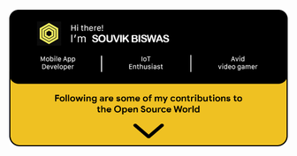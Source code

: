 <p align="center">
  <a href="https://www.souvikbiswas.com"><img src="https://github.com/sbis04/sbis04/raw/master/images/github_profile_banner.png" alt="Header" /></a>
</p>

<!-- <p align="center">
  <a href="https://blog.codemagic.io"><img src="https://github.com/sbis04/sbis04/raw/master/images/role_header_2.png" alt="Role" /></a>
</p>

<p align="center">
  <a href="https://blog.codemagic.io"><img src="https://github.com/sbis04/sbis04/raw/master/images/articles_1.gif" alt="Articles" /></a>
</p>

<p align="center">
  <a href="https://codemagic.io/flutter-libraries-ebook"><img src="https://github.com/sbis04/sbis04/raw/master/images/flutter_ebook_promo.png" alt="Promo" /></a>
</p>

<p align="center">
  <a href="https://github.com/sbis04/top_flutter_libraries"><img src="https://github.com/sbis04/sbis04/raw/master/images/sample_apps_promo.png" alt="Sample Promo" /></a>
</p>

<br />
<br />

<p align="center">
  <a href="https://twitter.com/sbis04"><img width="50" hspace="20" src="https://github.com/sbis04/sbis04/raw/master/images/twitter_ic.png" alt="Twitter" /></a>
  <a href="https://www.linkedin.com/in/sbis04"><img width="50" src="https://github.com/sbis04/sbis04/raw/master/images/linkedin_ic.png" alt="LinkedIn" /></a>
  <a href="https://www.youtube.com/channel/UCd1b8wa9b22phD5NuH-VPaA"><img width="50" hspace="20" src="https://github.com/sbis04/sbis04/raw/master/images/youtube_ic.png" alt="YouTube" /></a>   
  <a href="https://wa.me/918240931854"><img width="50" src="https://github.com/sbis04/sbis04/raw/master/images/whatsapp_ic.png" alt="WhatsApp" /></a>
</p>

<p align="center">
  <a href="https://github.com/sbis04?tab=repositories"><img width=890 src="https://github.com/sbis04/sbis04/raw/master/images/bottom_bar.png" alt="Role" /></a>
</p> -->

<!-- Hi there! -->

<!--
**sbis04/sbis04** is a ✨ _special_ ✨ repository because its `README.md` (this file) appears on your GitHub profile.

Here are some ideas to get you started:

- 🔭 I’m currently working on ...
- 🌱 I’m currently learning ...
- 👯 I’m looking to collaborate on ...
- 🤔 I’m looking for help with ...
- 💬 Ask me about ...
- 📫 How to reach me: ...
- 😄 Pronouns: ...
- ⚡ Fun fact: ...
-->
